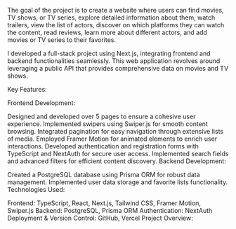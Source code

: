 The goal of the project is to create a website where users can find movies, TV shows, or TV series, explore detailed information about them, watch trailers, view the list of actors, discover on which platforms they can watch the content, read reviews, learn more about different actors, and add movies or TV series to their favorites. 

I developed a full-stack project using Next.js, integrating frontend and backend functionalities seamlessly. This web application revolves around leveraging a public API that provides comprehensive data on movies and TV shows.

Key Features:

Frontend Development:

Designed and developed over 5 pages to ensure a cohesive user experience.
Implemented swipers using Swiper.js for smooth content browsing.
Integrated pagination for easy navigation through extensive lists of media.
Employed Framer Motion for animated elements to enrich user interactions.
Developed authentication and registration forms with TypeScript and NextAuth for secure user access.
Implemented search fields and advanced filters for efficient content discovery.
Backend Development:

Created a PostgreSQL database using Prisma ORM for robust data management.
Implemented user data storage and favorite lists functionality.
Technologies Used:

Frontend: TypeScript, React, Next.js, Tailwind CSS, Framer Motion, Swiper.js
Backend: PostgreSQL, Prisma ORM
Authentication: NextAuth
Deployment & Version Control: GitHub, Vercel
Project Overview:

